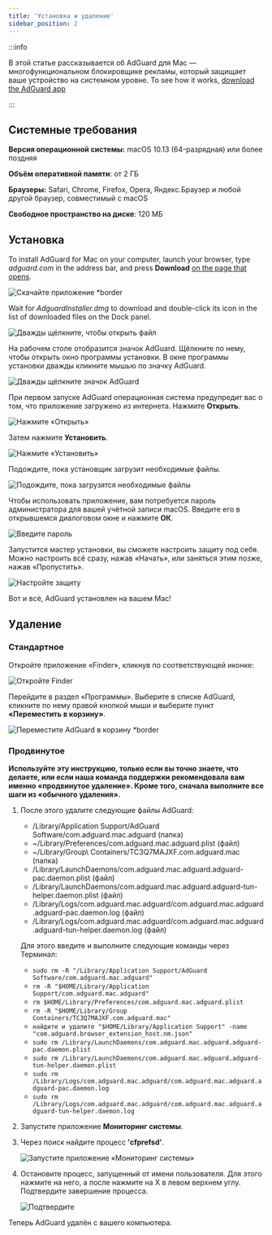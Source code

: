 ```yaml
---
title: 'Установка и удаление'
sidebar_position: 2
---
```


:::info

В этой статье рассказывается об AdGuard для Mac — многофункциональном блокировщике рекламы, который защищает ваше устройство на системном уровне. To see how it works, [download the AdGuard app](https://agrd.io/download-kb-adblock)

:::

## Системные требования

**Версия операционной системы:** macOS 10.13 (64-разрядная) или более поздняя

**Объём оперативной памяти**: от 2 ГБ

**Браузеры:** Safari, Chrome, Firefox, Opera, Яндекс.Браузер и любой другой браузер, совместимый с macOS

**Свободное пространство на диске**: 120 МБ

## Установка

To install AdGuard for Mac on your computer, launch your browser, type *adguard.com* in the address bar, and press **Download** [on the page that opens](https://adguard.com/download.html?auto=1).

![Скачайте приложение *border](https://cdn.adtidy.org/content/kb/ad_blocker/mac/1.jpg)

Wait for *AdguardInstaller.dmg* to download and double-click its icon in the list of downloaded files on the Dock panel.

![Дважды щёлкните, чтобы открыть файл](https://cdn.adtidy.org/content/kb/ad_blocker/mac/installation_open_the_file.jpg)

На рабочем столе отобразится значок AdGuard. Щёлкните по нему, чтобы открыть окно программы установки. В окне программы установки дважды кликните мышью по значку AdGuard.

![Дважды щёлкните значок AdGuard](https://cdn.adtidy.org/content/kb/ad_blocker/mac/3.jpg)

При первом запуске AdGuard операционная система предупредит вас о том, что приложение загружено из интернета. Нажмите **Открыть**.

![Нажмите «Открыть»](https://cdn.adtidy.org/content/kb/ad_blocker/mac/4.jpg)

Затем нажмите **Установить**.

![Нажмите «Установить»](https://cdn.adtidy.org/public/Adguard/kb/installation/Mac/en/5.png)

Подождите, пока установщик загрузит необходимые файлы.

![Подождите, пока загрузятся необходимые файлы](https://cdn.adtidy.org/content/kb/ad_blocker/mac/6.jpg)

Чтобы использовать приложение, вам потребуется пароль администратора для вашей учётной записи macOS. Введите его в открывшемся диалоговом окне и нажмите **ОК**.

![Введите пароль](https://cdn.adtidy.org/content/kb/ad_blocker/mac/7.jpg)

Запустится мастер установки, вы сможете настроить защиту под себя. Можно настроить всё сразу, нажав «Начать», или заняться этим позже, нажав «Пропустить».

![Настройте защиту](https://cdn.adtidy.org/content/kb/ad_blocker/mac/installation-wizard.jpg)

Вот и всё, AdGuard установлен на вашем Mac!

## Удаление

### Стандартное

Откройте приложение «Finder», кликнув по соответствующей иконке:

![Откройте Finder](https://cdn.adtidy.org/public/Adguard/En/Articles/howtodelete/finder.png)

Перейдите в раздел «Программы». Выберите в списке AdGuard, кликните по нему правой кнопкой мыши и выберите пункт **«Переместить в корзину»**.

![Переместите AdGuard в корзину *border](https://cdn.adtidy.org/content/kb/ad_blocker/mac/11.jpg)

### Продвинутое

**Используйте эту инструкцию, только если вы точно знаете, что делаете, или если наша команда поддержки рекомендовала вам именно «продвинутое удаление». Кроме того, сначала выполните все шаги из «обычного удаления».**

1. После этого удалите следующие файлы AdGuard:
    - /Library/Application Support/AdGuard Software/com.adguard.mac.adguard (папка)
    - ~/Library/Preferences/com.adguard.mac.adguard.plist (файл)
    - ~/Library/Group\ Containers/TC3Q7MAJXF.com.adguard.mac (папка)
    - /Library/LaunchDaemons/com.adguard.mac.adguard.adguard-pac.daemon.plist (файл)
    - /Library/LaunchDaemons/com.adguard.mac.adguard.adguard-tun-helper.daemon.plist (файл)
    - /Library/Logs/com.adguard.mac.adguard/com.adguard.mac.adguard.adguard-pac.daemon.log (файл)
    - /Library/Logs/com.adguard.mac.adguard/com.adguard.mac.adguard.adguard-tun-helper.daemon.log (файл)

    Для этого введите и выполните следующие команды через Терминал:
    - `sudo rm -R "/Library/Application Support/AdGuard Software/com.adguard.mac.adguard"`
    - `rm -R "$HOME/Library/Application Support/com.adguard.mac.adguard"`
    - `rm $HOME/Library/Preferences/com.adguard.mac.adguard.plist`
    - `rm -R "$HOME/Library/Group Containers/TC3Q7MAJXF.com.adguard.mac"`
    - `найдите и удалите "$HOME/Library/Application Support" -name "com.adguard.browser_extension_host.nm.json"`
    - `sudo rm /Library/LaunchDaemons/com.adguard.mac.adguard.adguard-pac.daemon.plist`
    - `sudo rm /Library/LaunchDaemons/com.adguard.mac.adguard.adguard-tun-helper.daemon.plist`
    - `sudo rm /Library/Logs/com.adguard.mac.adguard/com.adguard.mac.adguard.adguard-pac.daemon.log`
    - `sudo rm /Library/Logs/com.adguard.mac.adguard/com.adguard.mac.adguard.adguard-tun-helper.daemon.log`

1. Запустите приложение **Мониторинг системы**.
1. Через поиск найдите процесс **’cfprefsd’**.

    ![Запустите приложение «Мониторинг системы»](https://cdn.adtidy.org/content/kb/ad_blocker/mac/22.jpg)

1. Остановите процесс, запущенный от имени пользователя. Для этого нажмите на него, а после нажмите на X в левом верхнем углу. Подтвердите завершение процесса.

    ![Подтвердите](https://cdn.adtidy.org/content/kb/ad_blocker/mac/33.jpg)

Теперь AdGuard удалён с вашего компьютера.
